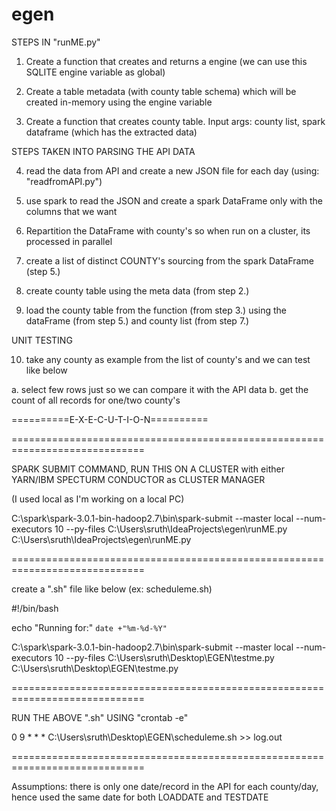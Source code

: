 # egen

STEPS IN "runME.py"

1. Create a function that creates and returns a engine (we can use this SQLITE engine variable as global)

2. Create a table metadata (with county table schema) which will be created in-memory using the engine variable

3. Create a function that creates county table. Input args: county list, spark dataframe (which has the extracted data)

STEPS TAKEN INTO PARSING THE API DATA

4. read the data from API and create a new JSON file for each day (using: "readfromAPI.py")

5. use spark to read the JSON and create a spark DataFrame only with the columns that we want

6. Repartition the DataFrame with county's so when run on a cluster, its processed in parallel

7. create a list of distinct COUNTY's sourcing from the spark DataFrame (step 5.)

8. create county table using the meta data (from step 2.)

9. load the county table from the function (from step 3.) using the dataFrame (from step 5.) and county list (from step 7.)

UNIT TESTING

10. take any county as example from the list of county's and we can test like below

  a. select few rows just so we can compare it with the API data
  b. get the count of all records for one/two county's
  
==========E-X-E-C-U-T-I-O-N==========

=============================================================================

SPARK SUBMIT COMMAND, RUN THIS ON A CLUSTER with either YARN/IBM SPECTURM CONDUCTOR as CLUSTER MANAGER 

(I used local as I'm working on a local PC)

C:\spark\spark-3.0.1-bin-hadoop2.7\bin\spark-submit --master local --num-executors 10 --py-files C:\Users\sruth\IdeaProjects\egen\runME.py C:\Users\sruth\IdeaProjects\egen\runME.py

=============================================================================

create a ".sh" file like below (ex: scheduleme.sh)

#!/bin/bash

echo "Running for:" `date +"%m-%d-%Y"`

C:\spark\spark-3.0.1-bin-hadoop2.7\bin\spark-submit --master local --num-executors 10 --py-files C:\Users\sruth\Desktop\EGEN\testme.py C:\Users\sruth\Desktop\EGEN\testme.py

=============================================================================

RUN THE ABOVE ".sh" USING "crontab -e"

0 9 * * * C:\Users\sruth\Desktop\EGEN\scheduleme.sh >> log.out

=============================================================================

Assumptions: there is only one date/record in the API for each county/day, hence used the same date for both LOADDATE and TESTDATE


